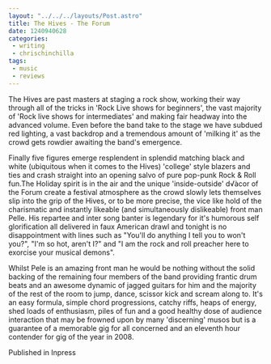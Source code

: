 ```yaml
---
layout: "../../../layouts/Post.astro"
title: The Hives - The Forum
date: 1240940628
categories:
 - writing
 - chrischinchilla
tags: 
 - music 
 - reviews
---
```


The Hives are past masters at staging a rock show, working their way through all of the tricks in 'Rock Live shows for beginners', the vast majority of 'Rock live shows for intermediates' and making fair headway into the advanced volume. Even before the band take to the stage we have subdued red lighting, a vast backdrop and a tremendous amount of 'milking it' as the crowd gets rowdier awaiting the band's emergence.

Finally five figures emerge resplendent in splendid matching black and white (ubiquitous when it comes to the Hives) 'college' style blazers and ties and crash straight into an opening salvo of pure pop-punk Rock & Roll fun.The Holiday spirit is in the air and the unique 'inside-outside' d√àcor of the Forum create a festival atmosphere as the crowd slowly lets themselves slip into the grip of the Hives, or to be more precise, the vice like hold of the charismatic and instantly likeable (and simultaneously dislikeable) front man Pelle. His repartee and inter song banter is legendary for it's humorous self glorification all delivered in faux American drawl and tonight is no disappointment with lines such as "You'll do anything I tell you to won't you?", "I'm so hot, aren't I?" and "I am the rock and roll preacher here to exorcise your musical demons".

Whilst Pele is an amazing front man he would be nothing without the solid backing of the remaining four members of the band providing frantic drum beats and an awesome dynamic of jagged guitars for him and the majority of the rest of the room to jump, dance, scissor kick and scream along to. It's an easy formula, simple chord progressions, catchy riffs, heaps of energy, shed loads of enthusiasm, piles of fun and a good healthy dose of audience interaction that may be frowned upon by many 'discerning' musos but is a guarantee of a memorable gig for all concerned and an eleventh hour contender for gig of the year in 2008.

Published in Inpress

